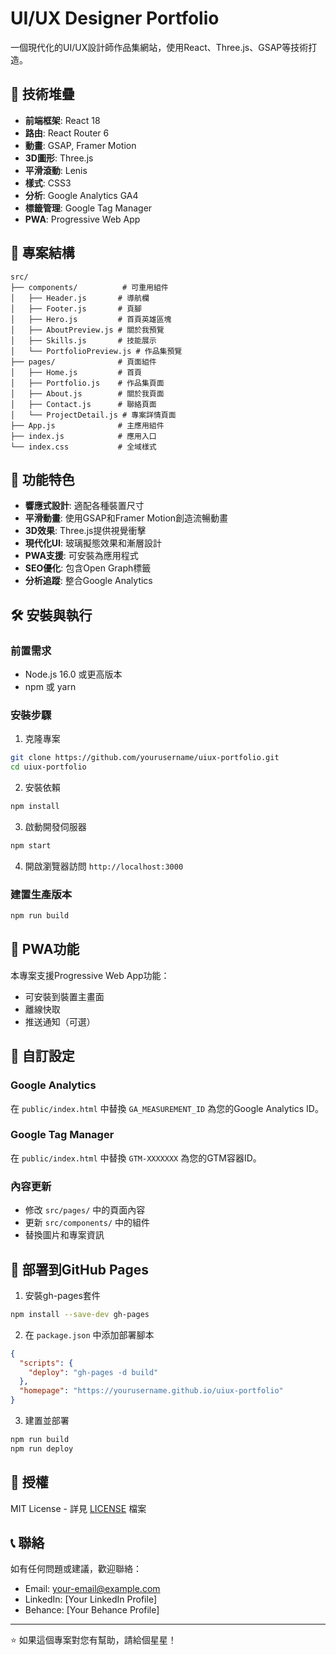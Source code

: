 # UI/UX Designer Portfolio

一個現代化的UI/UX設計師作品集網站，使用React、Three.js、GSAP等技術打造。

## 🚀 技術堆疊

- **前端框架**: React 18
- **路由**: React Router 6
- **動畫**: GSAP, Framer Motion
- **3D圖形**: Three.js
- **平滑滾動**: Lenis
- **樣式**: CSS3
- **分析**: Google Analytics GA4
- **標籤管理**: Google Tag Manager
- **PWA**: Progressive Web App

## 📁 專案結構

```
src/
├── components/          # 可重用組件
│   ├── Header.js       # 導航欄
│   ├── Footer.js       # 頁腳
│   ├── Hero.js         # 首頁英雄區塊
│   ├── AboutPreview.js # 關於我預覽
│   ├── Skills.js       # 技能展示
│   └── PortfolioPreview.js # 作品集預覽
├── pages/              # 頁面組件
│   ├── Home.js         # 首頁
│   ├── Portfolio.js    # 作品集頁面
│   ├── About.js        # 關於我頁面
│   ├── Contact.js      # 聯絡頁面
│   └── ProjectDetail.js # 專案詳情頁面
├── App.js              # 主應用組件
├── index.js            # 應用入口
└── index.css           # 全域樣式
```

## 🎨 功能特色

- **響應式設計**: 適配各種裝置尺寸
- **平滑動畫**: 使用GSAP和Framer Motion創造流暢動畫
- **3D效果**: Three.js提供視覺衝擊
- **現代化UI**: 玻璃擬態效果和漸層設計
- **PWA支援**: 可安裝為應用程式
- **SEO優化**: 包含Open Graph標籤
- **分析追蹤**: 整合Google Analytics

## 🛠️ 安裝與執行

### 前置需求
- Node.js 16.0 或更高版本
- npm 或 yarn

### 安裝步驟

1. 克隆專案
```bash
git clone https://github.com/yourusername/uiux-portfolio.git
cd uiux-portfolio
```

2. 安裝依賴
```bash
npm install
```

3. 啟動開發伺服器
```bash
npm start
```

4. 開啟瀏覽器訪問 `http://localhost:3000`

### 建置生產版本
```bash
npm run build
```

## 📱 PWA功能

本專案支援Progressive Web App功能：
- 可安裝到裝置主畫面
- 離線快取
- 推送通知（可選）

## 🔧 自訂設定

### Google Analytics
在 `public/index.html` 中替換 `GA_MEASUREMENT_ID` 為您的Google Analytics ID。

### Google Tag Manager
在 `public/index.html` 中替換 `GTM-XXXXXXX` 為您的GTM容器ID。

### 內容更新
- 修改 `src/pages/` 中的頁面內容
- 更新 `src/components/` 中的組件
- 替換圖片和專案資訊

## 🚀 部署到GitHub Pages

1. 安裝gh-pages套件
```bash
npm install --save-dev gh-pages
```

2. 在 `package.json` 中添加部署腳本
```json
{
  "scripts": {
    "deploy": "gh-pages -d build"
  },
  "homepage": "https://yourusername.github.io/uiux-portfolio"
}
```

3. 建置並部署
```bash
npm run build
npm run deploy
```

## 📄 授權

MIT License - 詳見 [LICENSE](LICENSE) 檔案

## 📞 聯絡

如有任何問題或建議，歡迎聯絡：
- Email: your-email@example.com
- LinkedIn: [Your LinkedIn Profile]
- Behance: [Your Behance Profile]

---

⭐ 如果這個專案對您有幫助，請給個星星！
